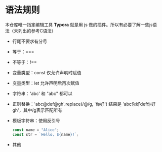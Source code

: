 # 语法规则

本仓库唯一指定编辑工具 **Typora** 就是用 js 做的插件。所以有必要了解一些js语法（未列出的参考C语法）

- 行尾不要求有分号

- 等于：===

- 不等于：!==

- 变量类型：const 仅允许声明时赋值

- 变量类型：let 允许声明后再次赋值

- 字符串：'abc' 和 "abc" 都可以

- 正则替换：'abc@def@gh'.replace(/@/g, '你好') 结果是 'abc你好def你好gh'，其中/g表示匹配所有

- 模板字符串：使用反引号

  ```js
  const name = "Alice";
  const str = `Hello, ${name}!`;
  ```

- 其他

